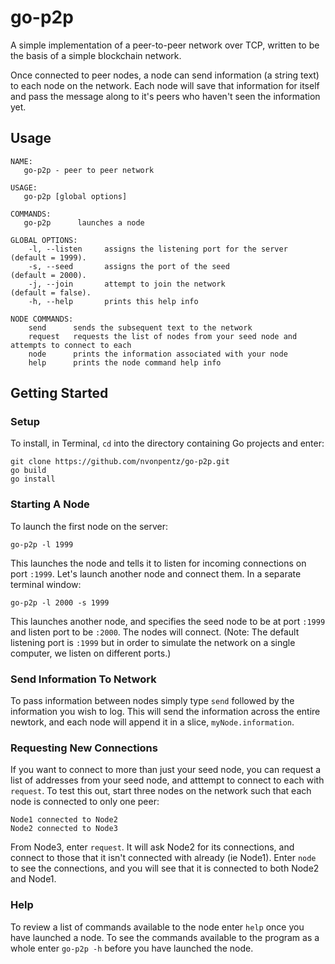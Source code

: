 # go-p2p

A simple implementation of a peer-to-peer network over TCP, written to be the basis of a simple blockchain network.

Once connected to peer nodes, a node can send information (a string text) to each node on the network.  Each node will save that information for itself and pass the message along to it's peers who haven't seen the information yet.

## Usage
```
NAME:
   go-p2p - peer to peer network

USAGE:
   go-p2p [global options]

COMMANDS:
   go-p2p      launches a node

GLOBAL OPTIONS:
    -l, --listen     assigns the listening port for the server        (default = 1999).
    -s, --seed       assigns the port of the seed                     (default = 2000).
    -j, --join       attempt to join the network                      (default = false).
    -h, --help       prints this help info

NODE COMMANDS:
    send      sends the subsequent text to the network
    request   requests the list of nodes from your seed node and attempts to connect to each
    node      prints the information associated with your node
    help      prints the node command help info
```

## Getting Started
### Setup
To install, in Terminal, `cd` into the directory containing Go projects and enter:
```
git clone https://github.com/nvonpentz/go-p2p.git
go build
go install
```
### Starting A Node
To launch the first node on the server:
```
go-p2p -l 1999
```
This launches the node and tells it to listen for incoming connections on port `:1999`.  Let's launch another node and connect them.  In a separate terminal window:
```
go-p2p -l 2000 -s 1999
```
This launches another node, and specifies the seed node to be at port `:1999` and listen port to be `:2000`.  The nodes will connect. (Note:  The default listening port is `:1999` but in order to simulate the network on a single computer, we listen on different ports.)

### Send Information To Network
To pass information between nodes simply type `send` followed by the information you wish to log.  This will send the information across the entire newtork, and each node will append it in a slice, `myNode.information`.

### Requesting New Connections
If you want to connect to more than just your seed node, you can request a list of addresses from your seed node, and atttempt to connect to each with `request`. To test this out, start three nodes on the network such that each node is connected to only one peer:

```
Node1 connected to Node2
Node2 connected to Node3
```

From Node3, enter `request`.  It will ask Node2 for its connections, and connect to those that it isn't connected with already (ie Node1).  Enter `node` to see the connections, and you will see that it is connected to both Node2 and Node1.

### Help
To review a list of commands available to the node enter `help` once you have launched a node.  To see the commands available to the program as a whole enter `go-p2p -h` before you have launched the node.








